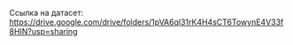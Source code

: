 Ссылка на датасет: https://drive.google.com/drive/folders/1pVA6ql31rK4H4sCT6TowynE4V33f8HIN?usp=sharing 
